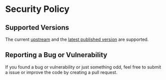 # Security Policy

## Supported Versions

The current [upstream](https://github.com/konstruktoid/ansible-bitwarden-inventory)
and the [latest published version](https://github.com/konstruktoid/ansible-bitwarden-inventory/releases) are supported.

## Reporting a Bug or Vulnerability

If you found a bug or vulnerability or just something odd, feel free to submit a issue or improve the code by creating a pull request.
